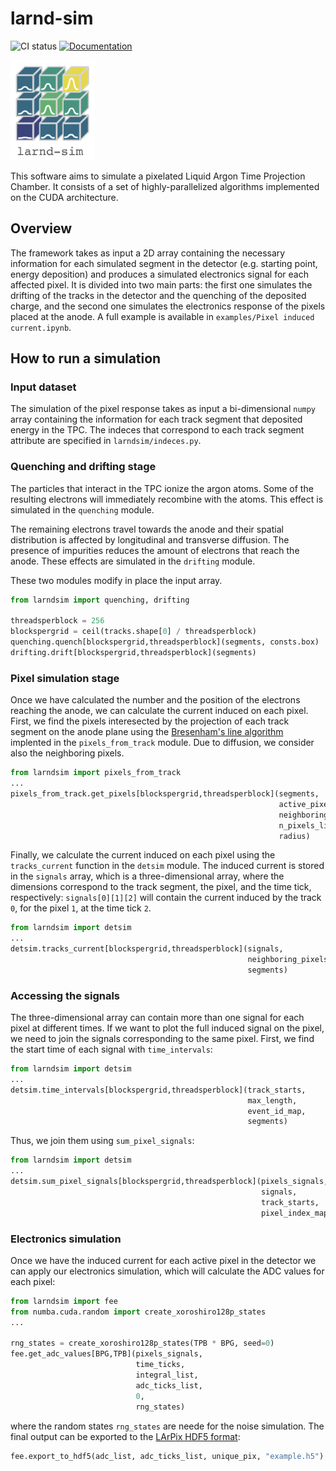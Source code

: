 # larnd-sim 
![CI status](https://github.com/DUNE/larnd-sim/workflows/CI/badge.svg)
[![Documentation](https://img.shields.io/badge/docs-online-success)](https://dune.github.io/larnd-sim)

<img alt="larnd-sim" src="docs/logo.png" height="160">

This software aims to simulate a pixelated Liquid Argon Time Projection Chamber. It consists of a set of highly-parallelized algorithms implemented on the CUDA architecture.

## Overview

The framework takes as input a 2D array containing the necessary information for each simulated segment in the detector (e.g. starting point, energy deposition) and produces a simulated electronics signal for each affected pixel.
It is divided into two main parts: the first one simulates the drifting of the tracks in the detector and the quenching of the deposited charge, and the second one simulates the electronics response of the pixels placed at the anode.
A full example is available in `examples/Pixel induced current.ipynb`.

## How to run a simulation

### Input dataset

The simulation of the pixel response takes as input a bi-dimensional `numpy` array containing the information for each track segment that deposited energy in the TPC. The indeces that correspond to each track segment attribute are specified in `larndsim/indeces.py`.

### Quenching and drifting stage

The particles that interact in the TPC ionize the argon atoms. Some of the resulting electrons will immediately recombine with the atoms. This effect is simulated in the `quenching` module.

The remaining electrons travel towards the anode and their spatial distribution is affected by longitudinal and transverse diffusion. The presence of impurities reduces the amount of electrons that reach the anode. These effects are simulated in the `drifting` module.

These two modules modify in place the input array.

```python
from larndsim import quenching, drifting

threadsperblock = 256
blockspergrid = ceil(tracks.shape[0] / threadsperblock)
quenching.quench[blockspergrid,threadsperblock](segments, consts.box)
drifting.drift[blockspergrid,threadsperblock](segments)
```

### Pixel simulation stage

Once we have calculated the number and the position of the electrons reaching the anode, we can calculate the current induced on each pixel.
First, we find the pixels interesected by the projection of each track segment on the anode plane using the [Bresenham's line algorithm](https://en.wikipedia.org/wiki/Bresenham%27s_line_algorithm) implented in the `pixels_from_track` module. Due to diffusion, we consider also the neighboring pixels.

```python
from larndsim import pixels_from_track
...
pixels_from_track.get_pixels[blockspergrid,threadsperblock](segments, 
                                                            active_pixels, 
                                                            neighboring_pixels, 
                                                            n_pixels_list,
                                                            radius)
```

Finally, we calculate the current induced on each pixel using the `tracks_current` function in the `detsim` module. The induced current is stored in the `signals` array, which is a three-dimensional array, where the dimensions correspond to the track segment, the pixel, and the time tick, respectively: `signals[0][1][2]` will contain the current induced by the track `0`, for the pixel `1`, at the time tick `2`.

```python
from larndsim import detsim
...
detsim.tracks_current[blockspergrid,threadsperblock](signals,
                                                     neighboring_pixels,
                                                     segments)
```

### Accessing the signals

The three-dimensional array can contain more than one signal for each pixel at different times. If we want to plot the full induced signal on the pixel, we need to join the signals corresponding to the same pixel. First, we find the start time of each signal with `time_intervals`:

```python
from larndsim import detsim
...
detsim.time_intervals[blockspergrid,threadsperblock](track_starts,
                                                     max_length,
                                                     event_id_map,
                                                     segments)
```

Thus, we join them using `sum_pixel_signals`:

```python
from larndsim import detsim
...
detsim.sum_pixel_signals[blockspergrid,threadsperblock](pixels_signals, 
                                                        signals, 
                                                        track_starts, 
                                                        pixel_index_map)
```

### Electronics simulation

Once we have the induced current for each active pixel in the detector we can apply our electronics simulation, which will calculate the ADC values for each pixel:

```python
from larndsim import fee
from numba.cuda.random import create_xoroshiro128p_states
...

rng_states = create_xoroshiro128p_states(TPB * BPG, seed=0)
fee.get_adc_values[BPG,TPB](pixels_signals, 
                            time_ticks, 
                            integral_list, 
                            adc_ticks_list,
                            0,
                            rng_states)
```

where the random states `rng_states` are neede for the noise simulation.
The final output can be exported to the [LArPix HDF5 format](https://larpix-control.readthedocs.io/en/stable/api/format/hdf5format.html):
```python
fee.export_to_hdf5(adc_list, adc_ticks_list, unique_pix, "example.h5")
```
